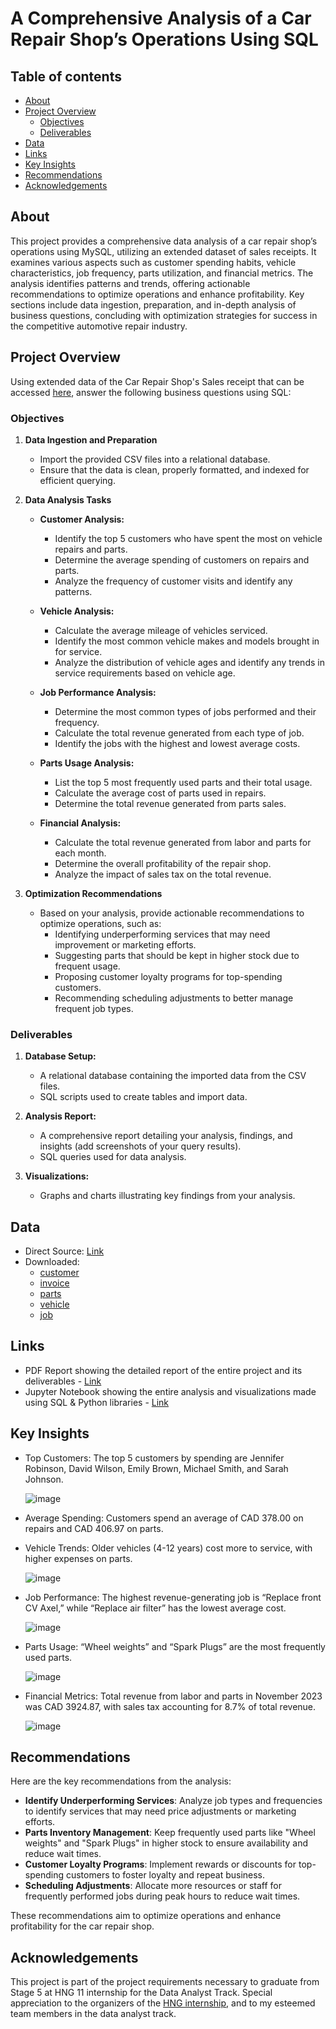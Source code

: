 # A Comprehensive Analysis of a Car Repair Shop’s Operations Using SQL

## Table of contents

- [About](#about)
- [Project Overview](#project-overview)
  - [Objectives](#objectives)
  - [Deliverables](#deliverables)
- [Data](#data)
- [Links](#links)
- [Key Insights](#key-insights)
- [Recommendations](#recommendations)
- [Acknowledgements](#acknowledgements)

## About
This project provides a comprehensive data analysis of a car repair shop’s operations using MySQL, utilizing  an extended dataset of sales receipts. It examines various aspects such as customer spending habits, vehicle characteristics, job frequency, parts utilization, and financial metrics. The analysis identifies patterns and trends, offering actionable recommendations to optimize operations and enhance profitability. Key sections include data ingestion, preparation, and in-depth analysis of business questions, concluding with optimization strategies for success in the competitive automotive repair industry.

## Project Overview
Using extended data of the Car Repair Shop's Sales receipt that can be accessed [here](https://drive.google.com/drive/folders/1Cln8r2a9qNViOwa6Yo6X0vRwFkJ_Rkmj?usp=sharing), answer the following business questions using SQL:

### Objectives

1. **Data Ingestion and Preparation**
   - Import the provided CSV files into a relational database.
   - Ensure that the data is clean, properly formatted, and indexed for efficient querying.

2. **Data Analysis Tasks**

   - **Customer Analysis:**
     - Identify the top 5 customers who have spent the most on vehicle repairs and parts.
     - Determine the average spending of customers on repairs and parts.
     - Analyze the frequency of customer visits and identify any patterns.

   - **Vehicle Analysis:**
     - Calculate the average mileage of vehicles serviced.
     - Identify the most common vehicle makes and models brought in for service.
     - Analyze the distribution of vehicle ages and identify any trends in service requirements based on vehicle age.

   - **Job Performance Analysis:**
     - Determine the most common types of jobs performed and their frequency.
     - Calculate the total revenue generated from each type of job.
     - Identify the jobs with the highest and lowest average costs.

   - **Parts Usage Analysis:**
     - List the top 5 most frequently used parts and their total usage.
     - Calculate the average cost of parts used in repairs.
     - Determine the total revenue generated from parts sales.

   - **Financial Analysis:**
     - Calculate the total revenue generated from labor and parts for each month.
     - Determine the overall profitability of the repair shop.
     - Analyze the impact of sales tax on the total revenue.

3. **Optimization Recommendations**
   - Based on your analysis, provide actionable recommendations to optimize operations, such as:
     - Identifying underperforming services that may need improvement or marketing efforts.
     - Suggesting parts that should be kept in higher stock due to frequent usage.
     - Proposing customer loyalty programs for top-spending customers.
     - Recommending scheduling adjustments to better manage frequent job types.

### Deliverables

1. **Database Setup:**
   - A relational database containing the imported data from the CSV files.
   - SQL scripts used to create tables and import data.

2. **Analysis Report:**
   - A comprehensive report detailing your analysis, findings, and insights (add screenshots of your query results).
   - SQL queries used for data analysis.

3. **Visualizations:**
   - Graphs and charts illustrating key findings from your analysis.

  
## Data
- Direct Source: [Link](https://drive.google.com/drive/folders/1Cln8r2a9qNViOwa6Yo6X0vRwFkJ_Rkmj?usp=sharing)
- Downloaded:
  - [customer](./customer.csv)
  - [invoice](./invoice.csv)
  - [parts](./parts.csv)
  - [vehicle](./vehicle.csv)
  - [job](./job.csv)

    
## Links
- PDF Report showing the detailed report of the entire project and its deliverables - [Link](https://drive.google.com/file/d/1ldh_r66RXDlFUbvpuLJyBYAgYG7j5CRz/view?usp=sharing)
- Jupyter Notebook showing the entire analysis and visualizations made using SQL & Python libraries - [Link](https://github.com/mchenryspagg/An-Analysis-of-a-Car-Repair-Shop-Operations/blob/main/HNG%20Task%205b%20-%20Visualization%20of%20Trends%20%26%20Patterns.ipynb)


## Key Insights
- Top Customers: The top 5 customers by spending are Jennifer Robinson, David Wilson, Emily Brown, Michael Smith, and Sarah Johnson.
  
  ![image](https://github.com/user-attachments/assets/2c86d52d-631e-400b-8e8f-bfcd69cd2e43)

- Average Spending: Customers spend an average of CAD 378.00 on repairs and CAD 406.97 on parts.
  
- Vehicle Trends: Older vehicles (4-12 years) cost more to service, with higher expenses on parts.
  
  ![image](https://github.com/user-attachments/assets/d12a529c-faeb-4011-b448-c69e55c44ad7)

- Job Performance: The highest revenue-generating job is “Replace front CV Axel,” while “Replace air filter” has the lowest average cost.
  
  ![image](https://github.com/user-attachments/assets/0b5d4023-3f65-4622-a865-2e8836a3d70e)

- Parts Usage: “Wheel weights” and “Spark Plugs” are the most frequently used parts.
  
  ![image](https://github.com/user-attachments/assets/329a6544-eadf-4eab-8e19-30f38a7dfaa2)

- Financial Metrics: Total revenue from labor and parts in November 2023 was CAD 3924.87, with sales tax accounting for 8.7% of total revenue.
  
  ![image](https://github.com/user-attachments/assets/7d946181-27cd-4bac-b7a7-a98e752d8fa7)


## Recommendations
Here are the key recommendations from the analysis:

- **Identify Underperforming Services**: Analyze job types and frequencies to identify services that may need price adjustments or marketing efforts.
- **Parts Inventory Management**: Keep frequently used parts like "Wheel weights" and "Spark Plugs" in higher stock to ensure availability and reduce wait times.
- **Customer Loyalty Programs**: Implement rewards or discounts for top-spending customers to foster loyalty and repeat business.
- **Scheduling Adjustments**: Allocate more resources or staff for frequently performed jobs during peak hours to reduce wait times. 

These recommendations aim to optimize operations and enhance profitability for the car repair shop.


## Acknowledgements
This project is part of the project requirements necessary to graduate from Stage 5 at HNG 11 internship for the Data Analyst Track. Special appreciation to the organizers of the [HNG internship](https://hng.tech/internship), and to my esteemed team members in the data analyst track.
